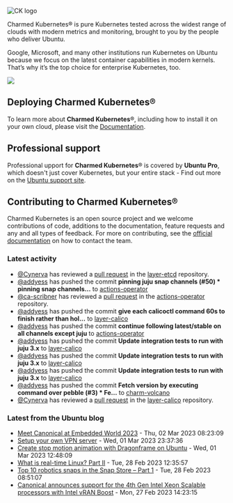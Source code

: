 ![CK logo](https://assets.ubuntu.com/v1/451d4cf4-Charmed+Kubernetes_RGB_onWhite_2022.svg)

Charmed Kubernetes® is pure Kubernetes tested across the widest range of clouds with modern metrics and monitoring, brought to you by the people who deliver Ubuntu.

Google, Microsoft, and many other institutions run Kubernetes on Ubuntu because we focus on the latest container capabilities in modern kernels. That’s why it’s the top choice for enterprise Kubernetes, too.

![](https://assets.ubuntu.com/v1/843c77b6-juju-at-a-glace.svg)

## Deploying Charmed Kubernetes®

To learn more about **Charmed Kubernetes**®, including how to install it on your own cloud, please visit the [Documentation][docs].

## Professional support

Professional upport for **Charmed Kubernetes**® is covered by **Ubuntu Pro**, which doesn't just cover Kubernetes, but your entire stack - Find out more on the [Ubuntu support site](https://ubuntu.com/support).

## Contributing to Charmed Kubernetes®

Charmed Kubernetes is an open source project and we welcome contributions of code, additions to the documentation, feature requests and any and all types of feedback. For more on contributing, see the [official documentation][get-in-touch] on how to contact the team.

<!-- LINKS -->
[docs]: https://ubuntu.com/kubernetes/docs
[get-in-touch]: https://ubuntu.com/kubernetes/docs/get-in-touch

### Latest activity

<!-- activity starts -->
 - [@Cynerva](https://github.com/Cynerva) has reviewed a [pull request](https://github.com/charmed-kubernetes/layer-etcd/pull/207) in the [layer-etcd](https://github.com/charmed-kubernetes/layer-etcd) repository.
 - [@addyess](https://github.com/addyess) has pushed the commit **pinning juju snap channels (#50)  * pinning snap channels...** to [actions-operator](https://github.com/charmed-kubernetes/actions-operator)
 - [@ca-scribner](https://github.com/ca-scribner) has reviewed a [pull request](https://github.com/charmed-kubernetes/actions-operator/pull/50) in the [actions-operator](https://github.com/charmed-kubernetes/actions-operator) repository.
 - [@addyess](https://github.com/addyess) has pushed the commit **give each calicoctl command 60s to finish rather than hol...** to [layer-calico](https://github.com/charmed-kubernetes/layer-calico)
 - [@addyess](https://github.com/addyess) has pushed the commit **continue following latest/stable on all channels except juju** to [actions-operator](https://github.com/charmed-kubernetes/actions-operator)
 - [@addyess](https://github.com/addyess) has pushed the commit **Update integration tests to run with juju 3.x** to [layer-calico](https://github.com/charmed-kubernetes/layer-calico)
 - [@addyess](https://github.com/addyess) has pushed the commit **Update integration tests to run with juju 3.x** to [layer-calico](https://github.com/charmed-kubernetes/layer-calico)
 - [@addyess](https://github.com/addyess) has pushed the commit **Update integration tests to run with juju 3.x** to [layer-calico](https://github.com/charmed-kubernetes/layer-calico)
 - [@addyess](https://github.com/addyess) has pushed the commit **Fetch version by executing command over pebble (#3)  * Fe...** to [charm-volcano](https://github.com/charmed-kubernetes/charm-volcano)
 - [@Cynerva](https://github.com/Cynerva) has reviewed a [pull request](https://github.com/charmed-kubernetes/layer-calico/pull/95) in the [layer-calico](https://github.com/charmed-kubernetes/layer-calico) repository.
<!-- activity ends -->

<!-- roadmap starts -->

<!-- roadmap ends -->

### Latest from the Ubuntu blog

<!-- blog starts -->
* [Meet Canonical at Embedded World 2023](https://ubuntu.com//blog/meet-canonical-at-embedded-world-2023) - Thu, 02 Mar 2023 08:23:09 
* [Setup your own VPN server](https://ubuntu.com//blog/setup-your-own-vpn-server) - Wed, 01 Mar 2023 23:37:36 
* [Create stop motion animation with Dragonframe on Ubuntu](https://ubuntu.com//blog/create-stop-motion-animation-with-dragonframe-on-ubuntu) - Wed, 01 Mar 2023 12:48:09 
* [What is real-time Linux? Part II](https://ubuntu.com//blog/what-is-real-time-linux-ii) - Tue, 28 Feb 2023 12:35:57 
* [Top 10 robotics snaps in the Snap Store &#8211; Part 1](https://ubuntu.com//blog/top-10-robotics-snaps-p1) - Tue, 28 Feb 2023 08:51:07 
* [Canonical announces support for the 4th Gen Intel Xeon Scalable processors with Intel vRAN Boost](https://ubuntu.com//blog/canonical-announces-support-for-the-4th-gen-intel-xeon-scalable-processors-with-intel-vran-boost) - Mon, 27 Feb 2023 14:23:15 
<!-- blog ends -->
